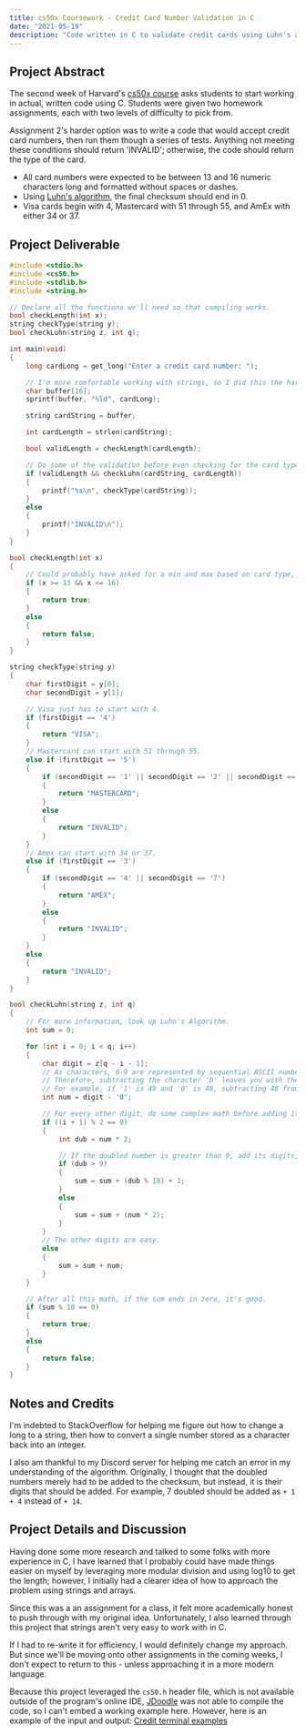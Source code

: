 ```yaml
---
title: cs50x Coursework - Credit Card Number Validation in C
date: "2021-05-19"
description: "Code written in C to validate credit cards using Luhn's algorithm, then detect Visa, Mastercard, or AmEx numbers."
---
```

## Project Abstract
The second week of Harvard's [cs50x course](https://cs50.harvard.edu/x/2021/) asks students to start working in actual, written code using C. Students were given two homework assignments, each with two levels of difficulty to pick from.

Assignment 2's harder option was to write a code that would accept credit card numbers, then run them though a series of tests. Anything not meeting these conditions should return 'INVALID'; otherwise, the code should return the type of the card.
* All card numbers were expected to be between 13 and 16 numeric characters long and formatted without spaces or dashes.
* Using [Luhn's algorithm](https://en.wikipedia.org/wiki/Luhn_algorithm), the final checksum should end in 0.
* Visa cards begin with 4, Mastercard with 51 through 55, and AmEx with either 34 or 37.

## Project Deliverable

```c
#include <stdio.h>
#include <cs50.h>
#include <stdlib.h>
#include <string.h>

// Declare all the functions we'll need so that compiling works.
bool checkLength(int x);
string checkType(string y);
bool checkLuhn(string z, int q);

int main(void)
{
    long cardLong = get_long("Enter a credit card number: ");

    // I'm more comfortable working with strings, so I did this the hard way.
    char buffer[16];
    sprintf(buffer, "%ld", cardLong);

    string cardString = buffer;

    int cardLength = strlen(cardString);

    bool validLength = checkLength(cardLength);

    // Do some of the validation before even checking for the card type.
    if (validLength && checkLuhn(cardString, cardLength))
    {
        printf("%s\n", checkType(cardString));
    }
    else
    {
        printf("INVALID\n");
    }
}

bool checkLength(int x)
{
    // Could probably have asked for a min and max based on card type, but not important for this assignment.
    if (x >= 13 && x <= 16)
    {
        return true;
    }
    else
    {
        return false;
    }
}

string checkType(string y)
{
    char firstDigit = y[0];
    char secondDigit = y[1];

    // Visa just has to start with 4.
    if (firstDigit == '4')
    {
        return "VISA";
    }
    // Mastercard can start with 51 through 55.
    else if (firstDigit == '5')
    {
        if (secondDigit == '1' || secondDigit == '2' || secondDigit == '3' || secondDigit == '4' || secondDigit == '5')
        {
            return "MASTERCARD";
        }
        else
        {
            return "INVALID";
        }
    }
    // Amex can start with 34 or 37.
    else if (firstDigit == '3')
    {
        if (secondDigit == '4' || secondDigit == '7')
        {
            return "AMEX";
        }
        else
        {
            return "INVALID";
        }
    }
    else
    {
        return "INVALID";
    }
}

bool checkLuhn(string z, int q)
{
    // For more information, look up Luhn's Algorithm.
    int sum = 0;

    for (int i = 0; i < q; i++)
    {
        char digit = z[q - i - 1];
        // As characters, 0-9 are represented by sequential ASCII numbers.
        // Therefore, subtracting the character '0' leaves you with the actual number as an integer.
        // For example, if '1' is 49 and '0' is 48, subtracting 48 from 49 leaves you with 1.
        int num = digit - '0';

        // For every other digit, do some complex math before adding it to the sum.
        if ((i + 1) % 2 == 0)
        {
            int dub = num * 2;

            // If the doubled number is greater than 9, add its digits, not its total (i.e. + 1 + 4, not + 14).
            if (dub > 9)
            {
                sum = sum + (dub % 10) + 1;
            }
            else
            {
                sum = sum + (num * 2);
            }
        }
        // The other digits are easy.
        else
        {
            sum = sum + num;
        }
    }

    // After all this math, if the sum ends in zero, it's good.
    if (sum % 10 == 0)
    {
        return true;
    }
    else
    {
        return false;
    }
}
```

## Notes and Credits
I'm indebted to StackOverflow for helping me figure out how to change a long to a string, then how to convert a single number stored as a character back into an integer.

I also am thankful to my Discord server for helping me catch an error in my understanding of the algorithm. Originally, I thought that the doubled numbers merely had to be added to the checksum, but instead, it is their digits that should be added. For example, 7 doubled should be added as `+ 1 + 4` instead of `+ 14`.

## Project Details and Discussion
Having done some more research and talked to some folks with more experience in C, I have learned that I probably could have made things easier on myself by leveraging more modular division and using log10 to get the length; however, I initially had a clearer idea of how to approach the problem using strings and arrays.

Since this was a an assignment for a class, it felt more academically honest to push through with my original idea. Unfortunately, I also learned through this project that strings aren't very easy to work with in C.

If I had to re-write it for efficiency, I would definitely change my approach. But since we'll be moving onto other assignments in the coming weeks, I don't expect to return to this - unless approaching it in a more modern language.

Because this project leveraged the `cs50.h` header file, which is not available outside of the program's online IDE, [JDoodle](https://www.jdoodle.com/) was not able to compile the code, so I can't embed a working example here. However, here is an example of the input and output:
[Credit terminal examples](./credit-terminal.png)
